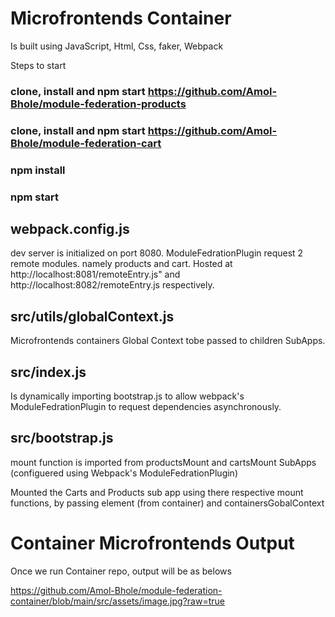 # Microfrontends Container

Is built using JavaScript, Html, Css, faker, Webpack

Steps to start
### clone, install and npm start https://github.com/Amol-Bhole/module-federation-products
### clone, install and npm start https://github.com/Amol-Bhole/module-federation-cart
### npm install
### npm start

## webpack.config.js

dev server is initialized on port 8080.
ModuleFedrationPlugin request 2 remote modules. namely products and cart. Hosted at http://localhost:8081/remoteEntry.js" and http://localhost:8082/remoteEntry.js respectively.

## src/utils/globalContext.js

Microfrontends containers Global Context tobe passed to children SubApps.

## src/index.js

Is dynamically importing bootstrap.js to allow webpack's ModuleFedrationPlugin to request dependencies asynchronously.

## src/bootstrap.js

mount function is imported from productsMount and cartsMount SubApps (configuered using Webpack's ModuleFedrationPlugin)

Mounted the Carts and Products sub app using there respective mount functions, by passing element (from container) and containersGobalContext

# Container Microfrontends Output

Once we run Container repo, output will be as belows

https://github.com/Amol-Bhole/module-federation-container/blob/main/src/assets/image.jpg?raw=true
